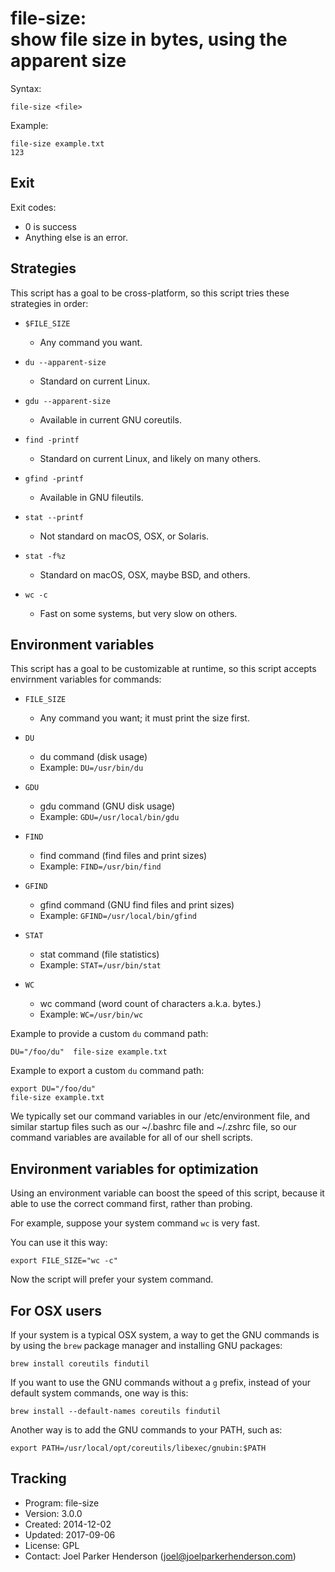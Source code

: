 # file-size:<br>show file size in bytes, using the apparent size

Syntax:

    file-size <file>

Example:

    file-size example.txt
    123


## Exit

Exit codes:

  * 0 is success
  * Anything else is an error.
  

## Strategies

This script has a goal to be cross-platform,
so this script tries these strategies in order:

  * `$FILE_SIZE`
    * Any command you want.

  * `du --apparent-size`
    * Standard on current Linux.
    
  * `gdu --apparent-size`
    * Available in current GNU coreutils.

  * `find -printf`
    * Standard on current Linux, and likely on many others.
    
  * `gfind -printf`
    * Available in GNU fileutils.
    
  * `stat --printf`
    * Not standard on macOS, OSX, or Solaris.
    
  * `stat -f%z`
    * Standard on macOS, OSX, maybe BSD, and others.
    
  * `wc -c`
    * Fast on some systems, but very slow on others.


## Environment variables

This script has a goal to be customizable at runtime,
so this script accepts envirnment variables for commands:

  * `FILE_SIZE`
     * Any command you want; it must print the size first.

  * `DU`
    * du command (disk usage)
    * Example: `DU=/usr/bin/du`

  * `GDU`
    * gdu command (GNU disk usage)
    * Example: `GDU=/usr/local/bin/gdu`
    
  * `FIND`
    * find command (find files and print sizes)
    * Example: `FIND=/usr/bin/find`

  * `GFIND`
    * gfind command (GNU find files and print sizes)
    * Example: `GFIND=/usr/local/bin/gfind`
    
  * `STAT`
    * stat command (file statistics)
    * Example: `STAT=/usr/bin/stat`
    
  * `WC`
    * wc command (word count of characters a.k.a. bytes.)
    * Example: `WC=/usr/bin/wc`

Example to provide a custom `du` command path:

    DU="/foo/du"  file-size example.txt

Example to export a custom `du` command path:

    export DU="/foo/du"
    file-size example.txt

We typically set our command variables in our /etc/environment file,
and similar startup files such as our ~/.bashrc file and ~/.zshrc file,
so our command variables are available for all of our shell scripts.


## Environment variables for optimization

Using an environment variable can boost the speed of this script,
because it able to use the correct command first, rather than probing.

For example, suppose your system command `wc` is very fast.

You can use it this way:

    export FILE_SIZE="wc -c"

Now the script will prefer your system command.


## For OSX users

If your system is a typical OSX system, a way to get the GNU commands
is by using the `brew` package manager and installing GNU packages:

    brew install coreutils findutil

If you want to use the GNU commands without a `g` prefix,
instead of your default system commands, one way is this:

    brew install --default-names coreutils findutil

Another way is to add the GNU commands to your PATH, such as:

    export PATH=/usr/local/opt/coreutils/libexec/gnubin:$PATH


## Tracking

  * Program: file-size
  * Version: 3.0.0
  * Created: 2014-12-02
  * Updated: 2017-09-06
  * License: GPL
  * Contact: Joel Parker Henderson (joel@joelparkerhenderson.com)
